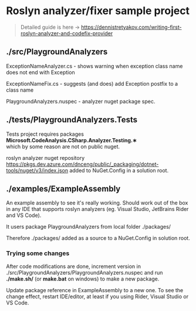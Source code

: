 ﻿# Roslyn analyzer/fixer sample project
 
 > Detailed guide is here -> https://dennistretyakov.com/writing-first-roslyn-analyzer-and-codefix-provider
 

## ./src/PlaygroundAnalyzers

ExceptionNameAnalyzer.cs - shows warning when exception class name does not end with Exception

ExceptionNameFix.cs - suggests (and does) add Exception postfix to a class name

PlaygroundAnalyzers.nuspec - analyzer nuget package spec.


## ./tests/PlaygroundAnalyzers.Tests

Tests project requires packages **Microsoft.CodeAnalysis.CSharp.Analyzer.Testing.&lowast;**  
which by some reason are not on public nuget.

roslyn analyzer nuget repository https://pkgs.dev.azure.com/dnceng/public/_packaging/dotnet-tools/nuget/v3/index.json added to NuGet.Config in a solution root. 


## ./examples/ExampleAssembly

An example assembly to see it's really working.
Should work out of the box in any IDE that supports roslyn analyzers (eg. Visual Studio, JetBrains Rider and VS Code).  

It users package PlaygroundAnalyzers from local folder ./packages/

Therefore ./packages/ added as a source to a NuGet.Config in solution root.

### Trying some changes

After code modifications are done, increment version in ./src/PlaygroundAnalyzers/PlaygroundAnalyzers.nuspec
and run **./make.sh/** (or **make.bat** on windows) to make a new package.

Update package reference in ExampleAssembly to a new one.
To see the change effect, restart IDE/editor, at least if you using Rider, Visual Studio or VS Code.



